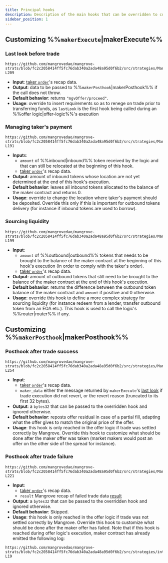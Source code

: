 ```yaml
---
title: Principal hooks
description: Description of the main hooks that can be overridden to customize offer logics.
sidebar_position: 1
---
```


## Customizing %%`makerExecute`|makerExecute%%

### Last look before trade

```solidity reference title="Last look before trade"
https://github.com/mangrovedao/mangrove-strats/blob/fc2c2058414ff5fc76dab340a2ada48a95d0f6b2/src/strategies/MangroveOffer.sol#L201-L209
```

* **Input**: [taker `order`](../../contracts/technical-references/taking-and-making-offers/reactive-offer/offer-data-structures.md#mgvlibsingleorder)'s recap data.
* **Output**: data to be passed to %%`makerPosthook`|makerPosthook%% if the call does not throw.
* **Default behavior**: returns `"mgvOffer/proceed"`.
* **Usage**: override to insert requirements so as to renege on trade prior to transferring funds, as `lastLook` is the first hook being called during an %%offer logic|offer-logic%%'s execution

### Managing taker's payment

```solidity reference title="Managing taker's payment"
https://github.com/mangrovedao/mangrove-strats/blob/fc2c2058414ff5fc76dab340a2ada48a95d0f6b2/src/strategies/MangroveOffer.sol#L185-L191
```

* **Input**s: 
  * `amount` of %%inbound|inbound%% token received by the logic and that can still be relocated at the beginning of this hook.  
  * [taker `order`](../../contracts/technical-references/taking-and-making-offers/reactive-offer/offer-data-structures.md#mgvlibsingleorder)'s recap data.
* **Output**: amount of inbound tokens whose location are not yet determined at the end of this hook's execution.
* **Default behavior**: leaves all inbound tokens allocated to the balance of the maker contract and returns 0.
* **Usage**: override to change the location where taker's payment should be deposited. Override this only if this is important for outbound tokens delivery (for instance if inbound tokens are used to borrow).

### Sourcing liquidity

```solidity reference title="Sourcing liquidity"
https://github.com/mangrovedao/mangrove-strats/blob/fc2c2058414ff5fc76dab340a2ada48a95d0f6b2/src/strategies/MangroveOffer.sol#L193-L199
```

* **Input**: 
  * `amount` of %%outbound|outbound%% tokens that needs to be brought to the balance of the maker contract at the beginning of this hook's execution (in order to comply with the taker's order).
  * [taker `order`](../../contracts/technical-references/taking-and-making-offers/reactive-offer/offer-data-structures.md#mgvlibsingleorder)'s recap data.
* **Output**: amount of outbound tokens that still need to be brought to the balance of the maker contract at the end of this hook's execution.
* **Default behavior**: returns the difference between the outbound token balance of the maker contract and `amount` if positive and 0 otherwise.
* **Usage**: override this hook to define a more complex strategy for sourcing liquidity (for instance redeem from a lender, transfer outbound token from an EOA etc.). This hook is used to call the logic's %%router|router%% if any.

## Customizing %%`makerPosthook`|makerPosthook%%

### Posthook after trade success

```solidity reference title="Posthook after trade success"
https://github.com/mangrovedao/mangrove-strats/blob/fc2c2058414ff5fc76dab340a2ada48a95d0f6b2/src/strategies/MangroveOffer.sol#L244-L254
```

* **Input**:
  * [taker `order`](../../contracts/technical-references/taking-and-making-offers/reactive-offer/offer-data-structures.md#mgvlibsingleorder)'s recap data.
  * `maker_data` either the message returned by `makerExecute`'s [last look](#last-look-before-trade) if trade execution did not revert, or the revert reason (truncated to its first 32 bytes).
* **Output**: a `bytes32` that can be passed to the overridden hook and ignored otherwise.
* **Default behavior**: reposts offer residual in case of a partial fill, adapting what the offer gives to match the original price of the offer.
* **Usage**: this hook is only reached in the offer logic if trade was settled correctly by Mangrove. Override this hook to customize what should be done after the maker offer was taken (market makers would post an offer on the other side of the spread for instance).

### Posthook after trade failure

```solidity reference title="Posthook after trade failure"
https://github.com/mangrovedao/mangrove-strats/blob/fc2c2058414ff5fc76dab340a2ada48a95d0f6b2/src/strategies/MangroveOffer.sol#L211-L221
```

* **Input**:
  * [taker `order`](../../contracts/technical-references/taking-and-making-offers/reactive-offer/offer-data-structures.md#mgvlibsingleorder)'s recap data.
  * `result` Mangrove recap of failed trade data [result](../../contracts/technical-references/taking-and-making-offers/reactive-offer/offer-data-structures.md#mgvliborderresult)
* **Output**: a `bytes32` that can be passed to the overridden hook and ignored otherwise.
* **Default behavior**: Skipped.
* **Usage**: this hook is only reached in the offer logic if trade was not settled correctly by Mangrove. Override this hook to customize what should be done after the maker offer has failed. Note that if this hook is reached during offer logic's execution, maker contract has already emitted the following log:

```solidity reference title="Offer logic's incident log"
https://github.com/mangrovedao/mangrove-strats/blob/fc2c2058414ff5fc76dab340a2ada48a95d0f6b2/src/strategies/interfaces/IOfferLogic.sol#L13-L19
```
